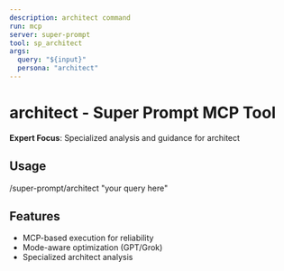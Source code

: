 ```yaml
---
description: architect command
run: mcp
server: super-prompt
tool: sp_architect
args:
  query: "${input}"
  persona: "architect"
---
```


# **architect - Super Prompt MCP Tool**

**Expert Focus**: Specialized analysis and guidance for architect

## Usage
/super-prompt/architect "your query here"

## Features
- MCP-based execution for reliability
- Mode-aware optimization (GPT/Grok)
- Specialized architect analysis
